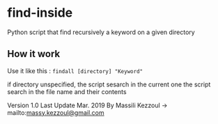 # find-inside
Python script that find recursively a keyword on a given directory

## How it work

Use it like this : `findall [directory] "Keyword"`

if directory unspecified, the script sesarch in the current one
the script search in the file name and their contents

Version 1.0
Last Update Mar. 2019
By Massili Kezzoul -> mailto:massy.kezzoul@gmail.com

